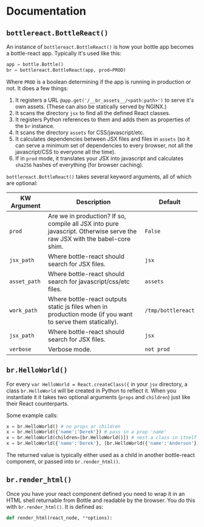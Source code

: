 # Documentation

## `bottlereact.BottleReact()`
An instance of `bottlereact.BottleReact()` is how your bottle app becomes a bottle-react app.  Typically it's used like this:

```python
app = bottle.Bottle()
br = bottlereact.BottleReact(app, prod=PROD)
```

Where `PROD` is a boolean determining if the app is running in production or not.  It does a few things:

1. It registers a URL `@app.get('/__br_assets__/<path:path>')` to serve it's own assets. (These can also be statically served by NGINX.)
2. It scans the directory `jsx` to find all the defined React classes.
3. It registers Python references to them and adds them as properties of the `br` instance.
4. It scans the directory `assets` for CSS/javascript/etc.
5. It calculates dependencies between JSX files and files in `assets` (so it can serve a minimum set of dependencies to every browser, not all the javascript/CSS to everyone all the time).
6. If in `prod` mode, it translates your JSX into javascript and calculates `sha256` hashes of everything (for browser caching).

`bottlereact.BottleReact()` takes several keyword arguments, all of which are optional:

| KW Argument | Description | Default |
| ----------- | ----------- | ------- |
| `prod` | Are we in production?  If so, compile all JSX into pure javascript.  Otherwise serve the raw JSX with the babel-core shim. | `False` |
| `jsx_path` | Where bottle-react should search for JSX files. | `jsx` |
| `asset_path` | Where bottle-react should search for javascript/css/etc files. | `assets` |
| `work_path` | Where bottle-react outputs static js files when in production mode (if you want to serve them statically). | `/tmp/bottlereact` |
| `jsx_path` | Where bottle-react should search for JSX files. | `jsx` |
| `verbose` | Verbose mode. | `not prod` |

## `br.HelloWorld()`

For every `var HelloWorld = React.createClass({` in your `jsx` directory, a class `br.HelloWorld` will be created in Python to reflect it.  When you instantiate it it takes two optional arguments (`props` and `children`) just like their React counterparts.

Some example calls:

```python
x = br.HelloWorld() # no props or children
x = br.HelloWorld({'name':'Derek'}) # pass in a prop 'name'
x = br.HelloWorld(children=[br.HelloWorld()]) # nest a class in itself
x = br.HelloWorld({'name':'Derek'}, [br.HelloWorld({'name':'Anderson'})]) # nested with props
```

The returned value is typically either used as a child in another bottle-react component, or passed into `br.render_html()`.

## `br.render_html()`

Once you have your react component defined you need to wrap it in an HTML shell returnable from Bottle and readable by the browser.  You do this with `br.render_html()`.  It is defined as:

```python
def render_html(react_node, **options):
```
